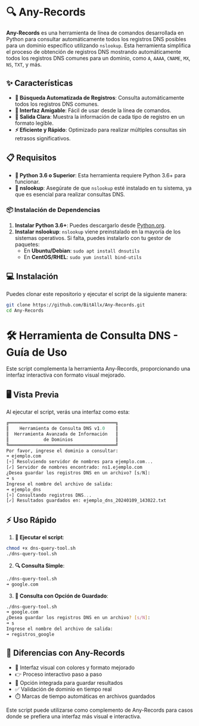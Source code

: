 # 🔍 Any-Records
**Any-Records** es una herramienta de línea de comandos desarrollada en Python para consultar automáticamente todos los registros DNS posibles para un dominio específico utilizando `nslookup`. Esta herramienta simplifica el proceso de obtención de registros DNS mostrando automáticamente todos los registros DNS comunes para un dominio, como `A`, `AAAA`, `CNAME`, `MX`, `NS`, `TXT`, y más.

## ✨ Características
- **🚀 Búsqueda Automatizada de Registros**: Consulta automáticamente todos los registros DNS comunes.
- **👥 Interfaz Amigable**: Fácil de usar desde la línea de comandos.
- **📝 Salida Clara**: Muestra la información de cada tipo de registro en un formato legible.
- **⚡ Eficiente y Rápido**: Optimizado para realizar múltiples consultas sin retrasos significativos.

## 📋 Requisitos
- **🐍 Python 3.6 o Superior**: Esta herramienta requiere Python 3.6+ para funcionar.
- **🔧 nslookup**: Asegúrate de que `nslookup` esté instalado en tu sistema, ya que es esencial para realizar consultas DNS.

### 📦 Instalación de Dependencias
1. **Instalar Python 3.6+**: Puedes descargarlo desde [Python.org](https://www.python.org/downloads/).
2. **Instalar nslookup**: `nslookup` viene preinstalado en la mayoría de los sistemas operativos. Si falta, puedes instalarlo con tu gestor de paquetes:
    - En **Ubuntu/Debian**: `sudo apt install dnsutils`
    - En **CentOS/RHEL**: `sudo yum install bind-utils`

## 💻 Instalación
Puedes clonar este repositorio y ejecutar el script de la siguiente manera:
```bash
git clone https://github.com/BitAllx/Any-Records.git
cd Any-Records
```

# 🛠️ Herramienta de Consulta DNS - Guía de Uso
Este script complementa la herramienta Any-Records, proporcionando una interfaz interactiva con formato visual mejorado.

## 🖥️ Vista Previa
Al ejecutar el script, verás una interfaz como esta:
```sql
╔════════════════════════════════════════╗
║    Herramienta de Consulta DNS v1.0    ║
║  Herramienta Avanzada de Información   ║
║             de Dominios                ║
╚════════════════════════════════════════╝
Por favor, ingrese el dominio a consultar:
➜ ejemplo.com
[+] Resolviendo servidor de nombres para ejemplo.com...
[✓] Servidor de nombres encontrado: ns1.ejemplo.com
¿Desea guardar los registros DNS en un archivo? [s/N]:
➜ s
Ingrese el nombre del archivo de salida:
➜ ejemplo_dns
[+] Consultando registros DNS...
[✓] Resultados guardados en: ejemplo_dns_20240109_143022.txt
```

## ⚡ Uso Rápido
1. **🚀 Ejecutar el script**:
```bash
chmod +x dns-query-tool.sh
./dns-query-tool.sh
```

2. **🔍 Consulta Simple**:
```bash
./dns-query-tool.sh
➜ google.com
```

3. **💾 Consulta con Opción de Guardado**:
```bash
./dns-query-tool.sh
➜ google.com
¿Desea guardar los registros DNS en un archivo? [s/N]:
➜ s
Ingrese el nombre del archivo de salida:
➜ registros_google
```

## 🔄 Diferencias con Any-Records
- 🎨 Interfaz visual con colores y formato mejorado
- 👉 Proceso interactivo paso a paso
- 💾 Opción integrada para guardar resultados
- ✅ Validación de dominio en tiempo real
- ⏱️ Marcas de tiempo automáticas en archivos guardados

Este script puede utilizarse como complemento de Any-Records para casos donde se prefiera una interfaz más visual e interactiva.
